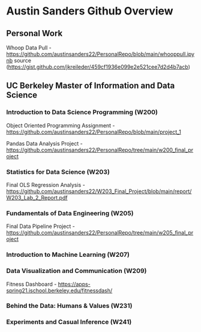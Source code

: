 # Austin Sanders Github Overview

## Personal Work
Whoop Data Pull - https://github.com/austinsanders22/PersonalRepo/blob/main/whooppull.ipynb
  source (https://gist.github.com/jkreileder/459cf1936e099e2e521cee7d2d4b7acb)

## UC Berkeley Master of Information and Data Science
### Introduction to Data Science Programming (W200)
Object Oriented Programming Assignment - https://github.com/austinsanders22/PersonalRepo/blob/main/project_1

Pandas Data Analysis Project - https://github.com/austinsanders22/PersonalRepo/tree/main/w200_final_project

### Statistics for Data Science (W203)
Final OLS Regression Analysis - https://github.com/austinsanders22/W203_Final_Project/blob/main/report/W203_Lab_2_Report.pdf

### Fundamentals of Data Engineering (W205)
Final Data Pipeline Project - https://github.com/austinsanders22/PersonalRepo/tree/main/w205_final_project

### Introduction to Machine Learning (W207)

### Data Visualization and Communication (W209)
Fitness Dashboard - https://apps-spring21.ischool.berkeley.edu/fitnessdash/

### Behind the Data: Humans & Values (W231)

### Experiments and Casual Inference (W241)
